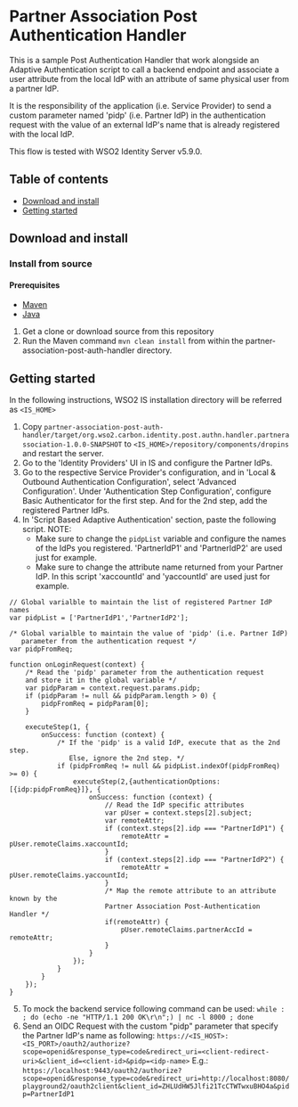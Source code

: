 # Partner Association Post Authentication Handler

This is a sample Post Authentication Handler that work alongside an Adaptive Authentication script to call a backend 
endpoint and associate a user attribute from the local IdP with an attribute of same physical user from a partner IdP.

It is the responsibility of the application (i.e. Service Provider) to send a custom parameter named 'pidp' (i.e. Partner IdP)
in the authentication request with the value of an external IdP's name that is already registered with the local IdP. 

This flow is tested with WSO2 Identity Server v5.9.0.

## Table of contents

- [Download and install](#download-and-install)
- [Getting started](#getting-started)

## Download and install

### Install from source

#### Prerequisites

* [Maven](https://maven.apache.org/download.cgi)
* [Java](http://www.oracle.com/technetwork/java/javase/downloads)

1. Get a clone or download source from this repository
2. Run the Maven command `mvn clean install` from within the partner-association-post-auth-handler directory.

## Getting started

In the following instructions, WSO2 IS installation directory will be referred as `<IS_HOME>`

1. Copy `partner-association-post-auth-handler/target/org.wso2.carbon.identity.post.authn.handler.partnerassociation-1.0.0-SNAPSHOT` to `<IS_HOME>/repository/components/dropins` and restart the server.
2. Go to the 'Identity Providers' UI in IS and configure the Partner IdPs.
3. Go to the respective Service Provider's configuration, and in 'Local & Outbound Authentication Configuration', select 'Advanced Configuration'. Under 'Authentication Step Configuration', configure Basic Authenticator for the first step. And for the 2nd step, add the registered Partner IdPs.
4. In 'Script Based Adaptive Authentication' section, paste the following script. 
   NOTE: 
   * Make sure to change the `pidpList` variable and configure the names of the IdPs you registered. 'PartnerIdP1' and 'PartnerIdP2' are used just for example.
   * Make sure to change the attribute name returned from your Partner IdP. In this script 'xaccountId' and 'yaccountId' are used just for example.

```
// Global varialble to maintain the list of registered Partner IdP names
var pidpList = ['PartnerIdP1','PartnerIdP2'];

/* Global varialble to maintain the value of 'pidp' (i.e. Partner IdP)
   parameter from the authentication request */
var pidpFromReq;

function onLoginRequest(context) {
    /* Read the 'pidp' parameter from the authentication request 
    and store it in the global variable */
    var pidpParam = context.request.params.pidp;
    if (pidpParam != null && pidpParam.length > 0) {
        pidpFromReq = pidpParam[0];
    }
    
    executeStep(1, {
        onSuccess: function (context) {
            /* If the 'pidp' is a valid IdP, execute that as the 2nd step.
               Else, ignore the 2nd step. */
            if (pidpFromReq != null && pidpList.indexOf(pidpFromReq) >= 0) {
                executeStep(2,{authenticationOptions:[{idp:pidpFromReq}]}, {
                    onSuccess: function (context) {
                        // Read the IdP specific attributes
                        var pUser = context.steps[2].subject;
                        var remoteAttr; 
                        if (context.steps[2].idp === "PartnerIdP1") {
                            remoteAttr = pUser.remoteClaims.xaccountId;
                        }
                        if (context.steps[2].idp === "PartnerIdP2") {
                            remoteAttr = pUser.remoteClaims.yaccountId;
                        }
                        /* Map the remote attribute to an attribute known by the 
                        Partner Association Post-Authentication Handler */
                        if(remoteAttr) {
                            pUser.remoteClaims.partnerAccId = remoteAttr;
                        }
                    }
                });
            } 
        }
    });
}

```
5. To mock the backend service following command can be used: `while : ; do (echo -ne "HTTP/1.1 200 OK\r\n";) | nc -l 8000 ; done`
6. Send an OIDC Request with the custom "pidp" parameter that specify the Partner IdP's name as following: 
`https://<IS_HOST>:<IS_PORT>/oauth2/authorize?scope=openid&response_type=code&redirect_uri=<client-redirect-uri>&client_id=<client-id>&pidp=<idp-name>`
E.g.: `https://localhost:9443/oauth2/authorize?scope=openid&response_type=code&redirect_uri=http://localhost:8080/playground2/oauth2client&client_id=ZHLUdHW5Jlfi21TcCTWTwxuBHO4a&pidp=PartnerIdP1`



